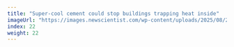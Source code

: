 ```yaml
---
title: "Super-cool cement could stop buildings trapping heat inside"
imageUrl: "https://images.newscientist.com/wp-content/uploads/2025/08/20153107/SEI_262737271.jpg?width=788"
index: 22
weight: 22
---
```

